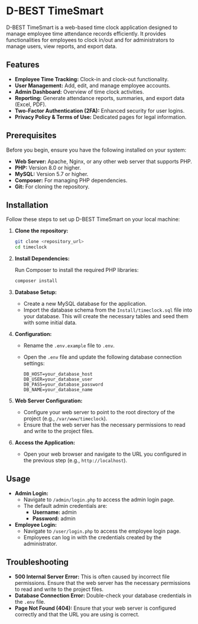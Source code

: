 # D-BEST TimeSmart

D-BEST TimeSmart is a web-based time clock application designed to manage employee time attendance records efficiently. It provides functionalities for employees to clock in/out and for administrators to manage users, view reports, and export data.

## Features

*   **Employee Time Tracking:** Clock-in and clock-out functionality.
*   **User Management:** Add, edit, and manage employee accounts.
*   **Admin Dashboard:** Overview of time clock activities.
*   **Reporting:** Generate attendance reports, summaries, and export data (Excel, PDF).
*   **Two-Factor Authentication (2FA):** Enhanced security for user logins.
*   **Privacy Policy & Terms of Use:** Dedicated pages for legal information.

## Prerequisites

Before you begin, ensure you have the following installed on your system:

*   **Web Server:** Apache, Nginx, or any other web server that supports PHP.
*   **PHP:** Version 8.0 or higher.
*   **MySQL:** Version 5.7 or higher.
*   **Composer:** For managing PHP dependencies.
*   **Git:** For cloning the repository.

## Installation

Follow these steps to set up D-BEST TimeSmart on your local machine:

1.  **Clone the repository:**

    ```bash
    git clone <repository_url>
    cd timeclock
    ```

2.  **Install Dependencies:**

    Run Composer to install the required PHP libraries:

    ```bash
    composer install
    ```

3.  **Database Setup:**

    *   Create a new MySQL database for the application.
    *   Import the database schema from the `Install/timeclock.sql` file into your database. This will create the necessary tables and seed them with some initial data.

4.  **Configuration:**

    *   Rename the `.env.example` file to `.env`.
    *   Open the `.env` file and update the following database connection settings:

        ```
        DB_HOST=your_database_host
        DB_USER=your_database_user
        DB_PASS=your_database_password
        DB_NAME=your_database_name
        ```

5.  **Web Server Configuration:**

    *   Configure your web server to point to the root directory of the project (e.g., `/var/www/timeclock`).
    *   Ensure that the web server has the necessary permissions to read and write to the project files.

6.  **Access the Application:**

    *   Open your web browser and navigate to the URL you configured in the previous step (e.g., `http://localhost`).

## Usage

*   **Admin Login:**
    *   Navigate to `/admin/login.php` to access the admin login page.
    *   The default admin credentials are:
        *   **Username:** admin
        *   **Password:** admin
*   **Employee Login:**
    *   Navigate to `/user/login.php` to access the employee login page.
    *   Employees can log in with the credentials created by the administrator.

## Troubleshooting

*   **500 Internal Server Error:** This is often caused by incorrect file permissions. Ensure that the web server has the necessary permissions to read and write to the project files.
*   **Database Connection Error:** Double-check your database credentials in the `.env` file.
*   **Page Not Found (404):** Ensure that your web server is configured correctly and that the URL you are using is correct.

